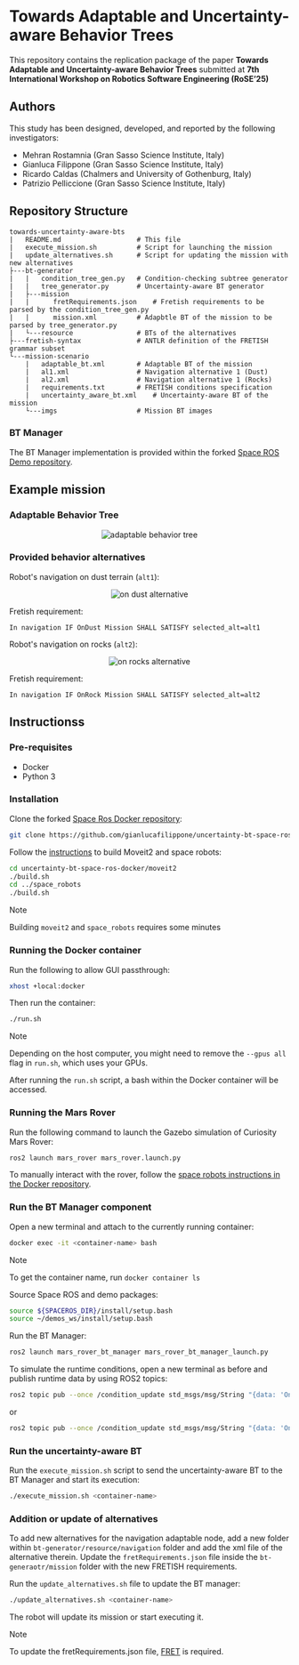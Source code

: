 # Towards Adaptable and Uncertainty-aware Behavior Trees

This repository contains the replication package of the paper **Towards Adaptable and Uncertainty-aware Behavior Trees** submitted at **7th International Workshop on Robotics Software Engineering (RoSE’25)**

## Authors
This study has been designed, developed, and reported by the following investigators:
- Mehran Rostamnia (Gran Sasso Science Institute, Italy)
- Gianluca Filippone (Gran Sasso Science Institute, Italy)
- Ricardo Caldas (Chalmers and University of Gothenburg, Italy)
- Patrizio Pelliccione (Gran Sasso Science Institute, Italy)

## Repository Structure
```
towards-uncertainty-aware-bts
|   README.md                   # This file
|   execute_mission.sh          # Script for launching the mission
|   update_alternatives.sh      # Script for updating the mission with new alternatives
├---bt-generator
|   |   condition_tree_gen.py   # Condition-checking subtree generator
|   |   tree_generator.py       # Uncertainty-aware BT generator
|   ├---mission
|   |      fretRequirements.json    # Fretish requirements to be parsed by the condition_tree_gen.py
|   |      mission.xml          # Adapbtle BT of the mission to be parsed by tree_generator.py
|   └---resource                # BTs of the alternatives 
├---fretish-syntax              # ANTLR definition of the FRETISH grammar subset
└---mission-scenario
    |   adaptable_bt.xml        # Adaptable BT of the mission
    |   al1.xml                 # Navigation alternative 1 (Dust)
    |   al2.xml                 # Navigation alternative 1 (Rocks)
    |   requirements.txt        # FRETISH conditions specification
    |   uncertainty_aware_bt.xml    # Uncertainty-aware BT of the mission
    └---imgs                    # Mission BT images
```

### BT Manager
The BT Manager implementation is provided within the forked [Space ROS Demo repository](https://github.com/gianlucafilippone/spaceros-demos).

## Example mission

### Adaptable Behavior Tree
<p align="center">
  <img src="/mission-scenario/imgs/adaptable_bt.png" alt="adaptable behavior tree">
</p>

### Provided behavior alternatives
Robot's navigation on dust terrain (`alt1`):
<p align="center">
  <img src="/mission-scenario/imgs/alt1.png" alt="on dust alternative">
</p>

Fretish requirement:
```
In navigation IF OnDust Mission SHALL SATISFY selected_alt=alt1
```

Robot's navigation on rocks (`alt2`):
<p align="center">
  <img src="/mission-scenario/imgs/alt2.png" alt="on rocks alternative">
</p>

Fretish requirement:
```
In navigation IF OnRock Mission SHALL SATISFY selected_alt=alt2
```

## Instructionss
### Pre-requisites
- Docker
- Python 3

### Installation
Clone the forked [Space Ros Docker repository](https://github.com/gianlucafilippone/uncertainty-bt-space-ros-docker):

```bash
git clone https://github.com/gianlucafilippone/uncertainty-bt-space-ros-docker
```

Follow the [instructions](https://github.com/gianlucafilippone/uncertainty-bt-space-ros-docker/blob/main/space_robots/README.md) to build Moveit2 and space robots:

```bash
cd uncertainty-bt-space-ros-docker/moveit2
./build.sh
cd ../space_robots
./build.sh
```

> [!NOTE]  
> Building `moveit2` and `space_robots` requires some minutes

### Running the Docker container

Run the following to allow GUI passthrough:
```bash
xhost +local:docker
```

Then run the container:
```bash
./run.sh
```
> [!NOTE]
> Depending on the host computer, you might need to remove the ```--gpus all``` flag in ```run.sh```, which uses your GPUs.

After running the `run.sh` script, a bash within the Docker container will be accessed.

### Running the Mars Rover

Run the following command to launch the Gazebo simulation of Curiosity Mars Rover:

```bash
ros2 launch mars_rover mars_rover.launch.py
```

To manually interact with the rover, follow the [space robots instructions in the Docker repository](https://github.com/gianlucafilippone/uncertainty-bt-space-ros-docker/blob/main/space_robots/README.md#perform-tasks).

### Run the BT Manager component

Open a new terminal and attach to the currently running container:

```bash
docker exec -it <container-name> bash
```

> [!NOTE]
> To get the container name, run `docker container ls`

Source Space ROS and demo packages:

```bash
source ${SPACEROS_DIR}/install/setup.bash
source ~/demos_ws/install/setup.bash
```

Run the BT Manager:

```bash
ros2 launch mars_rover_bt_manager mars_rover_bt_manager_launch.py
```

To simulate the runtime conditions, open a new terminal as before and publish runtime data by using ROS2 topics:

```bash
ros2 topic pub --once /condition_update std_msgs/msg/String "{data: 'OnDust'}"
```

or

```bash
ros2 topic pub --once /condition_update std_msgs/msg/String "{data: 'OnRocks'}"
```

### Run the uncertainty-aware BT

Run the `execute_mission.sh` script to send the uncertainty-aware BT to the BT Manager and start its execution:

```bash
./execute_mission.sh <container-name>
```

### Addition or update of alternatives

To add new alternatives for the navigation adaptable node, add a new folder within `bt-generator/resource/navigation` folder and add the xml file of the alternative therein.
Update the `fretRequirements.json` file inside the `bt-generaotr/mission` folder with the new FRETISH requirements.

Run the `update_alternatives.sh` file to update the BT manager:

```bash
./update_alternatives.sh <container-name>
```

The robot will update its mission or start executing it.

> [!NOTE]
> To update the fretRequirements.json file, [FRET](https://github.com/NASA-SW-VnV/fret) is required.
